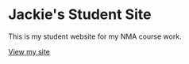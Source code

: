# Jackie's Student Site

This is my student website for my NMA course work.

[View my site](https://jkchoy.github.io/studentsite)
